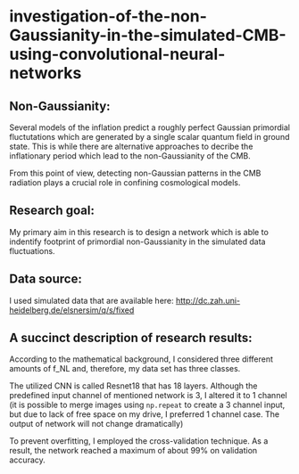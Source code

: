 # investigation-of-the-non-Gaussianity-in-the-simulated-CMB-using-convolutional-neural-networks

Non-Gaussianity:
-----------------
Several models of the inflation predict a roughly perfect Gaussian primordial fluctutations which are generated by a single scalar quantum field in ground state. This is while there are alternative approaches to decribe the inflationary period which lead to the non-Gaussianity of the CMB.

From this point of view, detecting non-Gaussian patterns in the CMB radiation plays a crucial role in confining cosmological models.

Research goal:
---------------------
My primary aim in this research is to design a network which is able to indentify footprint of primordial non-Gaussianity in the simulated data fluctuations. 

Data source:
-------------
I used simulated data that are available here:
http://dc.zah.uni-heidelberg.de/elsnersim/q/s/fixed

A succinct description of research results:
---------------------------------------------
According to the mathematical background, I considered three different amounts of f_NL and, therefore, my data set has three classes.

The utilized CNN is called Resnet18 that has 18 layers. Although the predefined input channel of mentioned network is 3, I altered it to 1 channel (it is possible to merge images using ```np.repeat``` to create a 3 channel input, but due to lack of free space on my drive, I preferred 1 channel case. The output of network will not change dramatically)

To prevent overfitting, I employed the cross-validation technique. As a result, the network reached a maximum of about 99% on validation accuracy.  
